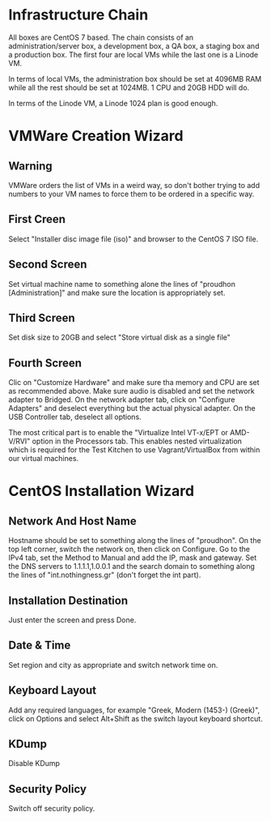 # Infrastructure Chain

All boxes are CentOS 7 based. The chain consists of an administration/server box, a development box, a QA box, a staging box and a production box. The first four are local VMs while the last one is a Linode VM.

In terms of local VMs, the administration box should be set at 4096MB RAM while all the rest should be set at 1024MB. 1 CPU and 20GB HDD will do.

In terms of the Linode VM, a Linode 1024 plan is good enough.

# VMWare Creation Wizard

## Warning

VMWare orders the list of VMs in a weird way, so don't bother trying to add numbers to your VM names to force them to be ordered in a specific way.

## First Creen

Select "Installer disc image file (iso)" and browser to the CentOS 7 ISO file.

## Second Screen

Set virtual machine name to something alone the lines of "proudhon [Administration]" and make sure the location is appropriately set.

## Third Screen

Set disk size to 20GB and select "Store virtual disk as a single file"

## Fourth Screen

Clic on "Customize Hardware" and make sure tha memory and CPU are set as recommended above. Make sure audio is disabled and set the network adapter to Bridged. On the network adapter tab, click on "Configure Adapters" and deselect everything but the actual physical adapter. On the USB Controller tab, deselect all options.

The most critical part is to enable the "Virtualize Intel VT-x/EPT or AMD-V/RVI" option in the Processors tab. This enables nested virtualization which is required for the Test Kitchen to use Vagrant/VirtualBox from within our virtual machines.

# CentOS Installation Wizard

## Network And Host Name

Hostname should be set to something along the lines of "proudhon". On the top left corner, switch the network on, then click on Configure. Go to the IPv4 tab, set the Method to Manual and add the IP, mask and gateway. Set the DNS servers to 1.1.1.1,1.0.0.1 and the search domain to something along the lines of "int.nothingness.gr" (don't forget the int part).

## Installation Destination

Just enter the screen and press Done.

## Date & Time

Set region and city as appropriate and switch network time on.

## Keyboard Layout

Add any required languages, for example "Greek, Modern (1453-) (Greek)", click on Options and select Alt+Shift as the switch layout keyboard shortcut.

## KDump

Disable KDump

## Security Policy

Switch off security policy.
